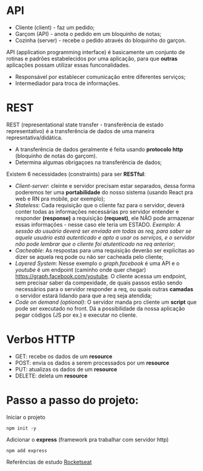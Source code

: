 # API

- Cliente (client) - faz um pedido;
- Garçom (API) - anota o pedido em um bloquinho de notas;
- Cozinha (server) - recebe o pedido através do bloquinho do garçon.

API (application programming interface) é basicamente um conjunto de rotinas e padrões estabelecidos por uma aplicação, para que **outras** aplicações possam utilizar essas funconalidades.

- Responsável por establecer comunicação entre diferentes serviços;
- Intermediador para troca de informações.

# REST

REST (representational state transfer - transferência de estado representativo) é a transferência de dados de uma maneira represntativa/didática.

- A transferência de dados geralmente é feita usando **protocolo http** (bloquinho de notas do garçom).
- Determina algumas obrigaçoes na transferência de dados;

Existem 6 necessidades (constraints) para ser **RESTful**:
- _Client-server_: cleinte e servidor precisam estar separados, dessa forma poderemos ter uma **portabilidade** do nosso sistema (usando React pra web e RN pra mobile, por exemplo);
- _Stateless_: Cada requisição que o cliente faz para o servidor, deverá conter todas as informações necessárias pro servidor entender e responder **(response)** a requisição **(request)**, ele NÃO pode armazenar essas informações - nesse caso ele teria um ESTADO. _Exemplo: A sessão do usuário deverá ser enviada em todas as req, para saber se aquele usuário está autenticado e apto a usar os serviços, e o servidor não pode lembrar que o cliente foi atutenticado na req anterior_;
- _Cacheable_: As respostas para uma requisição deverão ser explicitas ao dizer se aquela req pode ou não ser cacheada pelo cliente;
- _Layered System_: Nesse exemplo o _graph.facebook_ é uma API e o _youtube_ é um endpoint (caminho onde quer chegar) https://graph.facebook.com/youtube. O cliente acessa um endpoint, sem precisar saber da compexidade, de quais passos estão sendo necessários para o servidor responder a req, ou quais outras **camadas** o servidor estará lidando para que a req seja atendida; 
- _Code on demand (optional)_: O servidor manda pro cliente um **script** que pode ser executado no front. Dá a possibilidade da nossa aplicação pegar códigos (JS por ex.) e executar no cliente.

# Verbos HTTP
- GET: recebe os dados de um **resource**
- POST: envia os dados a serem processados por um **resource**
- PUT: atualizas os dados de um **resource**
- DELETE: deleta um **resource**

# Passo a passo do projeto:
Iniciar o projeto
```
npm init -y
```
Adicionar o **express** (framework pra trabalhar com servidor http)
```
npm add express 
```


Referências de estudo [Rocketseat](https://www.youtube.com/watch?v=ghTrp1x_1As)